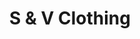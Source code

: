---
title: "S & V Clothing"
url: /castell-newydd-emlyn-newcastle-emlyn/s-und-v-clothing/
shop: Kleidung
---